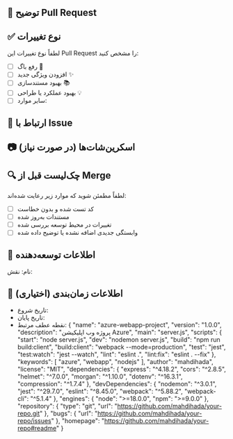 ## 📝 توضیح Pull Request

<!-- توضیح بده که این Pull Request چه کاری انجام می‌ده. چه مشکلی رو حل کرده یا چه قابلیتی اضافه شده؟ -->

## ✅ نوع تغییرات

لطفاً نوع تغییرات این Pull Request را مشخص کنید:

- [ ] رفع باگ 🐞
- [ ] افزودن ویژگی جدید ✨
- [ ] بهبود مستندسازی 📚
- [ ] بهبود عملکرد یا طراحی 💡
- [ ] سایر موارد:

## 📌 ارتباط با Issue

<!-- اگر این Pull Request مربوط به یک Issue خاص هست، شماره آن را بنویسید. مثلا: Closes #12 -->

## 📷 اسکرین‌شات‌ها (در صورت نیاز)

<!-- اگر تغییرات ظاهری داشتید، لطفاً اسکرین‌شات اضافه کنید تا بررسی راحت‌تر انجام شود -->

## 🔍 چک‌لیست قبل از Merge

لطفاً مطمئن شوید که موارد زیر رعایت شده‌اند:

- [ ] کد تست شده و بدون خطاست
- [ ] مستندات به‌روز شده
- [ ] تغییرات در محیط توسعه بررسی شده
- [ ] وابستگی جدیدی اضافه نشده یا توضیح داده شده

## 👤 اطلاعات توسعه‌دهنده

نام: <!-- نام خودتان -->
نقش: <!-- مثلا توسعه‌دهنده اصلی، مشارکت‌کننده، طراح رابط کاربری -->

## 📅 اطلاعات زمان‌بندی (اختیاری)

- تاریخ شروع: <!-- YYYY-MM-DD -->
- تاریخ پایان: <!-- YYYY-MM-DD -->
- نقطه عطف مرتبط: <!-- اگر مربوط به milestone خاصی هست -->
{
  "name": "azure-webapp-project",
  "version": "1.0.0",
  "description": "پروژه وب اپلیکیشن Azure",
  "main": "server.js",
  "scripts": {
    "start": "node server.js",
    "dev": "nodemon server.js",
    "build": "npm run build:client",
    "build:client": "webpack --mode=production",
    "test": "jest",
    "test:watch": "jest --watch",
    "lint": "eslint .",
    "lint:fix": "eslint . --fix"
  },
  "keywords": [
    "azure",
    "webapp",
    "nodejs"
  ],
  "author": "mahdihada",
  "license": "MIT",
  "dependencies": {
    "express": "^4.18.2",
    "cors": "^2.8.5",
    "helmet": "^7.0.0",
    "morgan": "^1.10.0",
    "dotenv": "^16.3.1",
    "compression": "^1.7.4"
  },
  "devDependencies": {
    "nodemon": "^3.0.1",
    "jest": "^29.7.0",
    "eslint": "^8.45.0",
    "webpack": "^5.88.2",
    "webpack-cli": "^5.1.4"
  },
  "engines": {
    "node": ">=18.0.0",
    "npm": ">=9.0.0"
  },
  "repository": {
    "type": "git",
    "url": "https://github.com/mahdihada/your-repo.git"
  },
  "bugs": {
    "url": "https://github.com/mahdihada/your-repo/issues"
  },
  "homepage": "https://github.com/mahdihada/your-repo#readme"
}
